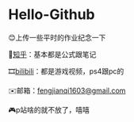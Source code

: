 # Hello-Github
😊上传一些平时的作业纪念一下 

👔[知乎](https://www.zhihu.com/people/fengjianqi)：基本都是公式跟笔记 

🎞️[bilibili](https://space.bilibili.com/401148843?spm_id_from=333.1007.0.0)：都是游戏视频，ps4跟pc的 

✉️邮箱：fengjianqi1603@gmail.com 

🎮p站啥的就不放了，嘻嘻 


